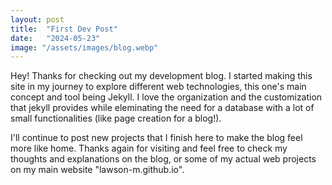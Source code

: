 ```yaml
---
layout: post
title:  "First Dev Post"
date:   "2024-05-23"
image: "/assets/images/blog.webp"
---
```


Hey! Thanks for checking out my development blog. I started making this site in my journey to explore different web technologies, this one's main concept and tool being Jekyll. I love the organization and the customization that jekyll provides while eleminating the need for a database with a lot of small functionalities (like page creation for a blog!).

I'll continue to post new projects that I finish here to make the blog feel more like home. Thanks again for visiting and feel free to check my thoughts and explanations on the blog, or some of my actual web projects on my main website "lawson-m.github.io".